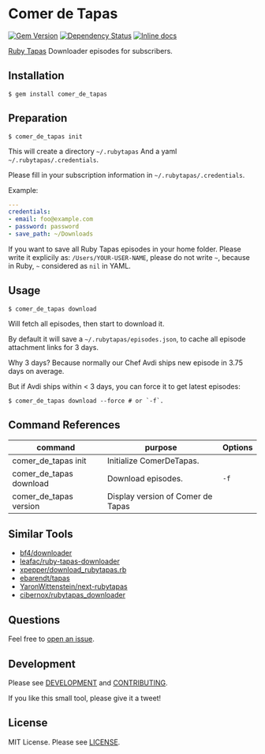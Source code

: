 Comer de Tapas
==============

[![Gem Version](http://img.shields.io/gem/v/comer_de_tapas.svg)][gem]
[![Dependency Status](https://gemnasium.com/JuanitoFatas/comer_de_tapas.svg)][gemnasium]
[![Inline docs ](http://inch-ci.org/github/juanitofatas/comer_de_tapas.svg)][docs]

[docs]: http://inch-ci.org/github/juanitofatas/comer_de_tapas
[gem]: https://rubygems.org/gems/comer_de_tapas
[gemnasium]: https://gemnasium.com/JuanitoFatas/comer_de_tapas

[Ruby Tapas](http://www.rubytapas.com/) Downloader episodes for subscribers.

Installation
------------

    $ gem install comer_de_tapas

Preparation
-----------

    $ comer_de_tapas init

This will create a directory `~/.rubytapas` And a yaml `~/.rubytapas/.credentials`.

Please fill in your subscription information in `~/.rubytapas/.credentials`.

Example:

```yaml
---
credentials:
- email: foo@example.com
- password: password
- save_path: ~/Downloads
```

If you want to save all Ruby Tapas episodes in your home folder. Please write it explicily as: `/Users/YOUR-USER-NAME`, please do not write `~`, because in Ruby, `~` considered as `nil` in YAML.

Usage
-----

    $ comer_de_tapas download

Will fetch all episodes, then start to download it.

By default it will save a `~/.rubytapas/episodes.json`, to cache all episode attachment links for 3 days.

Why 3 days? Because normally our Chef Avdi ships new episode in 3.75 days on average.

But if Avdi ships within < 3 days, you can force it to get latest episodes:

    $ comer_de_tapas download --force # or `-f`.

Command References
------------------

| command                       | purpose                           | Options |
| ----------------------------- | ----------------------------------|---------|
| comer_de_tapas init           | Initialize ComerDeTapas.          |         |
| comer_de_tapas download       | Download episodes.                | `-f`    |
| comer_de_tapas version        | Display version of Comer de Tapas |         |

Similar Tools
-------------

* [bf4/downloader](https://github.com/bf4/downloader)
* [leafac/ruby-tapas-downloader](https://github.com/leafac/ruby-tapas-downloader)
* [xpepper/download_rubytapas.rb](https://gist.github.com/xpepper/5872399)
* [ebarendt/tapas](https://github.com/ebarendt/tapas)
* [YaronWittenstein/next-rubytapas](https://github.com/YaronWittenstein/next-rubytapas)
* [cibernox/rubytapas_downloader](https://github.com/cibernox/rubytapas_downloader)

Questions
---------

Feel free to [open an issue](https://github.com/juanitofatas/comer_de_tapas/issues/new).

Development
-----------

Please see [DEVELOPMENT](/DEVELOPMENT.md) and [CONTRIBUTING](/CONTRIBUTING.md).

If you like this small tool, please give it a tweet!

License
-------

MIT License. Please see [LICENSE](/LICENSE).
